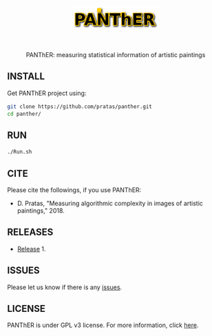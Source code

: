<p align="center">
<img src="imgs/logo.png" alt="Panther" width="200" border="0" /></p>
<br>

<p align="center">
PANThER: measuring statistical information of artistic paintings
</p>

## INSTALL
Get PANThER project using:
```bash
git clone https://github.com/pratas/panther.git
cd panther/
```

## RUN
```bash
./Run.sh
``` 

## CITE
Please cite the followings, if you use PANThER:
* D. Pratas, "Measuring algorithmic complexity in images of artistic paintings," 2018.

## RELEASES
* [Release](https://github.com/pratas/panther/releases) 1.

## ISSUES
Please let us know if there is any
[issues](https://github.com/pratas/panther/issues).


## LICENSE
PANThER is under GPL v3 license. For more information, click
[here](http://www.gnu.org/licenses/gpl-3.0.html).

